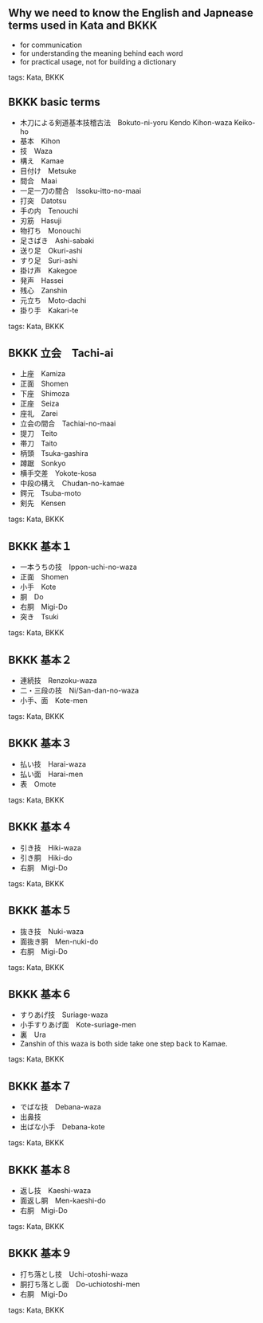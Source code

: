 
## Why we need to know the English and Japnease terms used in Kata and BKKK

- for communication
- for understanding the meaning behind each word
- for practical usage, not for building a dictionary

tags: Kata, BKKK

## BKKK basic terms

- 木刀による剣道基本技稽古法　Bokuto-ni-yoru Kendo Kihon-waza Keiko-ho
- 基本　Kihon
- 技　Waza
- 構え　Kamae
- 目付け　Metsuke
- 間合　Maai
- 一足一刀の間合　Issoku-itto-no-maai
- 打突　Datotsu
- 手の内　Tenouchi
- 刃筋　Hasuji
- 物打ち　Monouchi
- 足さばき　Ashi-sabaki
- 送り足　Okuri-ashi
- すり足　Suri-ashi
- 掛け声　Kakegoe
- 発声　Hassei
- 残心　Zanshin
- 元立ち　Moto-dachi
- 掛り手　Kakari-te

tags: Kata, BKKK

## BKKK 立会　Tachi-ai

- 上座　Kamiza
- 正面　Shomen
- 下座　Shimoza
- 正座　Seiza
- 座礼　Zarei
- 立会の間合　Tachiai-no-maai
- 提刀　Teito
- 帯刀　Taito
- 柄頭　Tsuka-gashira
- 蹲踞　Sonkyo
- 横手交差　Yokote-kosa
- 中段の構え　Chudan-no-kamae
- 鍔元　Tsuba-moto
- 剣先　Kensen

tags: Kata, BKKK

## BKKK 基本１

- 一本うちの技　Ippon-uchi-no-waza
- 正面　Shomen
- 小手　Kote
- 胴　Do
- 右胴　Migi-Do
- 突き　Tsuki

tags: Kata, BKKK


## BKKK 基本２

- 連続技　Renzoku-waza
- 二・三段の技　Ni/San-dan-no-waza
- 小手、面　Kote-men

tags: Kata, BKKK


## BKKK 基本３

- 払い技　Harai-waza
- 払い面　Harai-men
- 表　Omote

tags: Kata, BKKK


## BKKK 基本４

- 引き技　Hiki-waza
- 引き胴　Hiki-do
- 右胴　Migi-Do

tags: Kata, BKKK


## BKKK 基本５

- 抜き技　Nuki-waza
- 面抜き胴　Men-nuki-do
- 右胴　Migi-Do

tags: Kata, BKKK


## BKKK 基本６

- すりあげ技　Suriage-waza
- 小手すりあげ面　Kote-suriage-men
- 裏　Ura
- Zanshin of this waza is both side take one step back to Kamae.

tags: Kata, BKKK


## BKKK 基本７

- でばな技　Debana-waza
- 出鼻技
- 出ばな小手　Debana-kote

tags: Kata, BKKK


## BKKK 基本８

- 返し技　Kaeshi-waza
- 面返し胴　Men-kaeshi-do
- 右胴　Migi-Do

tags: Kata, BKKK


## BKKK 基本９

- 打ち落とし技　Uchi-otoshi-waza
- 胴打ち落とし面　Do-uchiotoshi-men
- 右胴　Migi-Do

tags: Kata, BKKK
